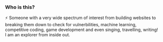 ### Who is this?
⚡ Someone with a very wide spectrum of interest from building websites to breaking them down to check for vulnerbilities, machine learning, competitive coding, game development and even singing, travelling, writing! I am an explorer from inside out.


<!--
**Tvashta/Tvashta** is a ✨ _special_ ✨ repository because its `README.md` (this file) appears on your GitHub profile.

Here are some ideas to get you started:

- 🔭 I’m currently working on ...
- 🌱 I’m currently learning ...
- 👯 I’m looking to collaborate on ...
- 🤔 I’m looking for help with ...
- 💬 Ask me about ...
- 📫 How to reach me: ...
- 😄 Pronouns: ...
- ⚡ Fun fact: ...
-->
